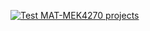 [![Test MAT-MEK4270 projects](https://github.com/valeriauio/matmek4270-projects/actions/workflows/matmek4270.yml/badge.svg)](https://github.com/valeriauio/matmek4270-projects/actions/workflows/matmek4270.yml)
